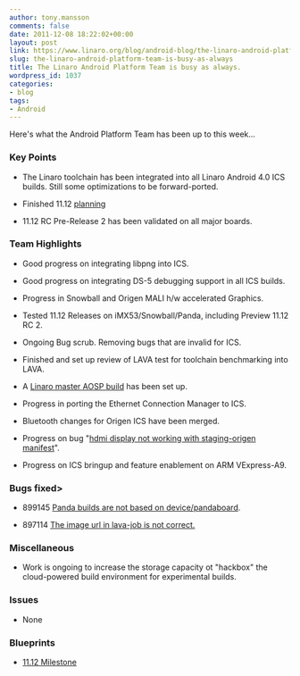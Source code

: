```yaml
---
author: tony.mansson
comments: false
date: 2011-12-08 18:22:02+00:00
layout: post
link: https://www.linaro.org/blog/android-blog/the-linaro-android-platform-team-is-busy-as-always/
slug: the-linaro-android-platform-team-is-busy-as-always
title: The Linaro Android Platform Team is busy as always.
wordpress_id: 1037
categories:
- blog
tags:
- Android
---
```


Here's what the Android Platform Team has been up to this week...


### Key Points






  * The Linaro toolchain has been integrated into all Linaro Android 4.0 ICS builds. Still some optimizations to be forward-ported.


  * Finished 11.12 [planning](https://launchpad.net/linaro-android/+milestone/11.12)


  * 11.12 RC Pre-Release 2 has been validated on all major boards.




### Team Highlights






  * Good progress on integrating libpng into ICS.


  * Good progress on integrating DS-5 debugging support in all ICS builds.


  * Progress in Snowball and Origen MALI h/w accelerated Graphics.


  * Tested 11.12 Releases on iMX53/Snowball/Panda, including Preview 11.12 RC 2.


  * Ongoing Bug scrub. Removing bugs that are invalid for ICS.


  * Finished and set up review of LAVA test for toolchain benchmarking into LAVA.


  * A [Linaro master AOSP build](https://android-build.linaro.org/builds/~linaro-android/aosp-panda/) has been set up.


  * Progress in porting the Ethernet Connection Manager to ICS.


  * Bluetooth changes for Origen ICS have been merged.


  * Progress on bug "[hdmi display not working with staging-origen manifest](https://bugs.launchpad.net/linaro-android/+bug/888644)".


  * Progress on ICS bringup and feature enablement on ARM VExpress-A9.




### Bugs fixed>






  * 899145 [Panda builds are not based on device/pandaboard](https://bugs.launchpad.net/linaro-android/+bug/899145).


  * 897114 [The image url in lava-job is not correct.](https://bugs.launchpad.net/linaro-android/+bug/897114)




### Miscellaneous






  * Work is ongoing to increase the storage capacity ot "hackbox" the cloud-powered build environment for experimental builds.




### Issues






  * None




### Blueprints






  * [11.12 Milestone](https://launchpad.net/linaro-android/+milestone/11.12)
